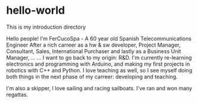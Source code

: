 # hello-world
This is my introduction directory

Hello people!
I'm FerCucoSpa - A 60 year old Spanish Telecommunications Engineer
After a rich carreer as a hw & sw developer, Project Manager, Consultant, Sales, International Purchaser and lastly as a Business Unit Manager, ...
 ... I want to go back to my origin: R&D.
I'm currently re-learning electronics and programming with Arduino, and making my first projects in robotics with C++ and Python.
I love teaching as well, so I see myself doing both things in the next phase of my carreer: developing and teaching.

I'm also a skipper, I love sailing and racing sailboats. I've ran and won many regattas.
